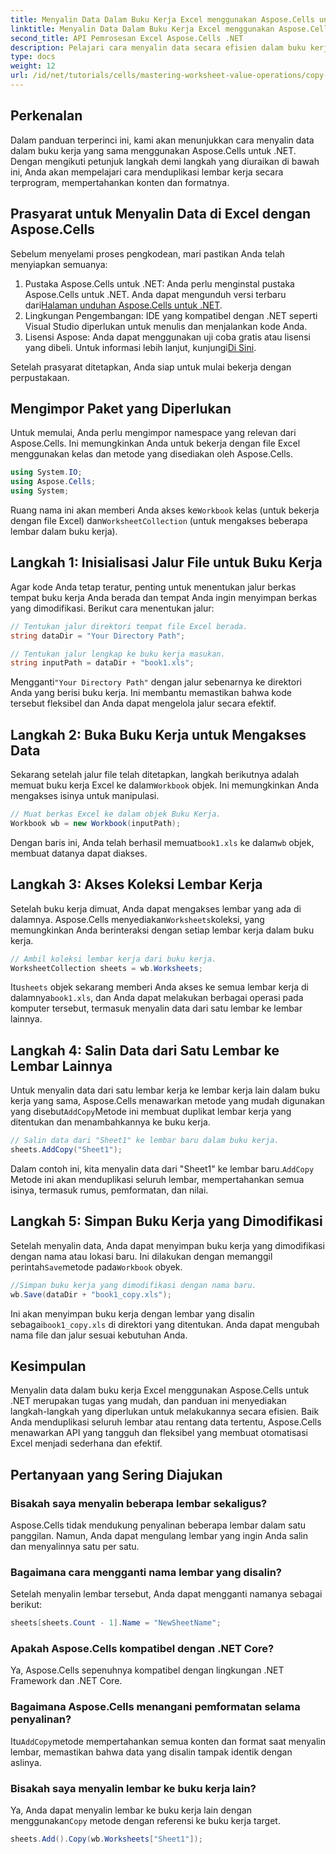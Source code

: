 ```yaml
---
title: Menyalin Data Dalam Buku Kerja Excel menggunakan Aspose.Cells untuk .NET
linktitle: Menyalin Data Dalam Buku Kerja Excel menggunakan Aspose.Cells untuk .NET
second_title: API Pemrosesan Excel Aspose.Cells .NET
description: Pelajari cara menyalin data secara efisien dalam buku kerja Excel menggunakan Aspose.Cells untuk .NET. Ikuti panduan langkah demi langkah ini untuk menduplikasi lembar kerja, mentransfer data, dan mengelola file Excel dengan mudah.
type: docs
weight: 12
url: /id/net/tutorials/cells/mastering-worksheet-value-operations/copy-data-within-excel-workbook/
---
```

## Perkenalan

Dalam panduan terperinci ini, kami akan menunjukkan cara menyalin data dalam buku kerja yang sama menggunakan Aspose.Cells untuk .NET. Dengan mengikuti petunjuk langkah demi langkah yang diuraikan di bawah ini, Anda akan mempelajari cara menduplikasi lembar kerja secara terprogram, mempertahankan konten dan formatnya.

## Prasyarat untuk Menyalin Data di Excel dengan Aspose.Cells

Sebelum menyelami proses pengkodean, mari pastikan Anda telah menyiapkan semuanya:

1. Pustaka Aspose.Cells untuk .NET: Anda perlu menginstal pustaka Aspose.Cells untuk .NET. Anda dapat mengunduh versi terbaru dari[Halaman unduhan Aspose.Cells untuk .NET](https://releases.aspose.com/cells/net/).
2. Lingkungan Pengembangan: IDE yang kompatibel dengan .NET seperti Visual Studio diperlukan untuk menulis dan menjalankan kode Anda.
3.  Lisensi Aspose: Anda dapat menggunakan uji coba gratis atau lisensi yang dibeli. Untuk informasi lebih lanjut, kunjungi[Di Sini](https://purchase.aspose.com/temporary-license/).

Setelah prasyarat ditetapkan, Anda siap untuk mulai bekerja dengan perpustakaan.

## Mengimpor Paket yang Diperlukan

Untuk memulai, Anda perlu mengimpor namespace yang relevan dari Aspose.Cells. Ini memungkinkan Anda untuk bekerja dengan file Excel menggunakan kelas dan metode yang disediakan oleh Aspose.Cells.

```csharp
using System.IO;
using Aspose.Cells;
using System;
```

 Ruang nama ini akan memberi Anda akses ke`Workbook` kelas (untuk bekerja dengan file Excel) dan`WorksheetCollection` (untuk mengakses beberapa lembar dalam buku kerja).

## Langkah 1: Inisialisasi Jalur File untuk Buku Kerja

Agar kode Anda tetap teratur, penting untuk menentukan jalur berkas tempat buku kerja Anda berada dan tempat Anda ingin menyimpan berkas yang dimodifikasi. Berikut cara menentukan jalur:

```csharp
// Tentukan jalur direktori tempat file Excel berada.
string dataDir = "Your Directory Path";

// Tentukan jalur lengkap ke buku kerja masukan.
string inputPath = dataDir + "book1.xls";
```

 Mengganti`"Your Directory Path"` dengan jalur sebenarnya ke direktori Anda yang berisi buku kerja. Ini membantu memastikan bahwa kode tersebut fleksibel dan Anda dapat mengelola jalur secara efektif.

## Langkah 2: Buka Buku Kerja untuk Mengakses Data

 Sekarang setelah jalur file telah ditetapkan, langkah berikutnya adalah memuat buku kerja Excel ke dalam`Workbook` objek. Ini memungkinkan Anda mengakses isinya untuk manipulasi.

```csharp
// Muat berkas Excel ke dalam objek Buku Kerja.
Workbook wb = new Workbook(inputPath);
```

 Dengan baris ini, Anda telah berhasil memuat`book1.xls` ke dalam`wb` objek, membuat datanya dapat diakses.

## Langkah 3: Akses Koleksi Lembar Kerja

 Setelah buku kerja dimuat, Anda dapat mengakses lembar yang ada di dalamnya. Aspose.Cells menyediakan`Worksheets`koleksi, yang memungkinkan Anda berinteraksi dengan setiap lembar kerja dalam buku kerja.

```csharp
// Ambil koleksi lembar kerja dari buku kerja.
WorksheetCollection sheets = wb.Worksheets;
```

 Itu`sheets` objek sekarang memberi Anda akses ke semua lembar kerja di dalamnya`book1.xls`, dan Anda dapat melakukan berbagai operasi pada komputer tersebut, termasuk menyalin data dari satu lembar ke lembar lainnya.

## Langkah 4: Salin Data dari Satu Lembar ke Lembar Lainnya

 Untuk menyalin data dari satu lembar kerja ke lembar kerja lain dalam buku kerja yang sama, Aspose.Cells menawarkan metode yang mudah digunakan yang disebut`AddCopy`Metode ini membuat duplikat lembar kerja yang ditentukan dan menambahkannya ke buku kerja.

```csharp
// Salin data dari "Sheet1" ke lembar baru dalam buku kerja.
sheets.AddCopy("Sheet1");
```

 Dalam contoh ini, kita menyalin data dari "Sheet1" ke lembar baru.`AddCopy` Metode ini akan menduplikasi seluruh lembar, mempertahankan semua isinya, termasuk rumus, pemformatan, dan nilai.

## Langkah 5: Simpan Buku Kerja yang Dimodifikasi

 Setelah menyalin data, Anda dapat menyimpan buku kerja yang dimodifikasi dengan nama atau lokasi baru. Ini dilakukan dengan memanggil perintah`Save`metode pada`Workbook` obyek.

```csharp
//Simpan buku kerja yang dimodifikasi dengan nama baru.
wb.Save(dataDir + "book1_copy.xls");
```

 Ini akan menyimpan buku kerja dengan lembar yang disalin sebagai`book1_copy.xls` di direktori yang ditentukan. Anda dapat mengubah nama file dan jalur sesuai kebutuhan Anda.

## Kesimpulan

Menyalin data dalam buku kerja Excel menggunakan Aspose.Cells untuk .NET merupakan tugas yang mudah, dan panduan ini menyediakan langkah-langkah yang diperlukan untuk melakukannya secara efisien. Baik Anda menduplikasi seluruh lembar atau rentang data tertentu, Aspose.Cells menawarkan API yang tangguh dan fleksibel yang membuat otomatisasi Excel menjadi sederhana dan efektif.

## Pertanyaan yang Sering Diajukan

### Bisakah saya menyalin beberapa lembar sekaligus?

Aspose.Cells tidak mendukung penyalinan beberapa lembar dalam satu panggilan. Namun, Anda dapat mengulang lembar yang ingin Anda salin dan menyalinnya satu per satu.

### Bagaimana cara mengganti nama lembar yang disalin?

Setelah menyalin lembar tersebut, Anda dapat mengganti namanya sebagai berikut:

```csharp
sheets[sheets.Count - 1].Name = "NewSheetName";
```

### Apakah Aspose.Cells kompatibel dengan .NET Core?

Ya, Aspose.Cells sepenuhnya kompatibel dengan lingkungan .NET Framework dan .NET Core.

### Bagaimana Aspose.Cells menangani pemformatan selama penyalinan?

 Itu`AddCopy`metode mempertahankan semua konten dan format saat menyalin lembar, memastikan bahwa data yang disalin tampak identik dengan aslinya.

### Bisakah saya menyalin lembar ke buku kerja lain?

 Ya, Anda dapat menyalin lembar ke buku kerja lain dengan menggunakan`Copy` metode dengan referensi ke buku kerja target.

```csharp
sheets.Add().Copy(wb.Worksheets["Sheet1"]);
```